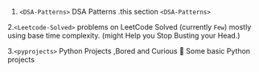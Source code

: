 1. `<DSA-Patterns>` 
DSA Patterns .this section `<DSA-Patterns>`

2.`<Leetcode-Solved>`
problems on LeetCode  Solved (currently `Few`) mostly using base time complexity. (might Help you Stop Busting your Head.)

3.`<pyprojects>` 
Python Projects ,Bored and Curious 🐍
Some basic Python projects <PyProjects>
